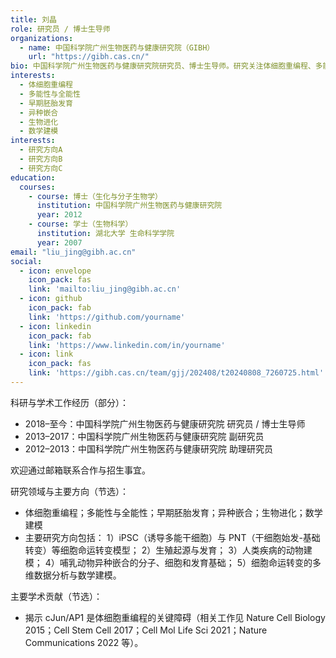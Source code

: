 ```yaml
---
title: 刘晶
role: 研究员 / 博士生导师
organizations:
  - name: 中国科学院广州生物医药与健康研究院（GIBH）
    url: "https://gibh.cas.cn/"
bio: 中国科学院广州生物医药与健康研究院研究员、博士生导师。研究关注体细胞重编程、多能性与全能性、早期胚胎发育、异种嵌合、生物进化与数学建模等方向。
interests:
  - 体细胞重编程
  - 多能性与全能性
  - 早期胚胎发育
  - 异种嵌合
  - 生物进化
  - 数学建模
interests:
  - 研究方向A
  - 研究方向B
  - 研究方向C
education:
  courses:
    - course: 博士（生化与分子生物学）
      institution: 中国科学院广州生物医药与健康研究院
      year: 2012
    - course: 学士（生物科学）
      institution: 湖北大学 生命科学学院
      year: 2007
email: "liu_jing@gibh.ac.cn"
social:
  - icon: envelope
    icon_pack: fas
    link: 'mailto:liu_jing@gibh.ac.cn'
  - icon: github
    icon_pack: fab
    link: 'https://github.com/yourname'
  - icon: linkedin
    icon_pack: fab
    link: 'https://www.linkedin.com/in/yourname'
  - icon: link
    icon_pack: fas
    link: 'https://gibh.cas.cn/team/gjj/202408/t20240808_7260725.html'
---
```


科研与学术工作经历（部分）：

- 2018–至今：中国科学院广州生物医药与健康研究院 研究员 / 博士生导师
- 2013–2017：中国科学院广州生物医药与健康研究院 副研究员
- 2012–2013：中国科学院广州生物医药与健康研究院 助理研究员

欢迎通过邮箱联系合作与招生事宜。

研究领域与主要方向（节选）：

- 体细胞重编程；多能性与全能性；早期胚胎发育；异种嵌合；生物进化；数学建模
- 主要研究方向包括：
  1）iPSC（诱导多能干细胞）与 PNT（干细胞始发-基础转变）等细胞命运转变模型；
  2）生殖起源与发育；
  3）人类疾病的动物建模；
  4）哺乳动物异种嵌合的分子、细胞和发育基础；
  5）细胞命运转变的多维数据分析与数学建模。

主要学术贡献（节选）：

- 揭示 cJun/AP1 是体细胞重编程的关键障碍（相关工作见 Nature Cell Biology 2015；Cell Stem Cell 2017；Cell Mol Life Sci 2021；Nature Communications 2022 等）。

